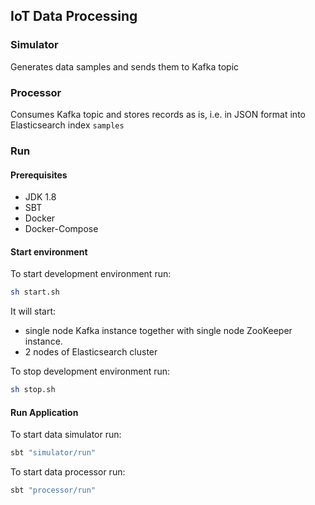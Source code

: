 ## IoT Data Processing

### Simulator

Generates data samples and sends them to Kafka topic

### Processor

Consumes Kafka topic and stores records as is, i.e. in JSON format
into Elasticsearch index `samples`

### Run 

#### Prerequisites

- JDK 1.8
- SBT
- Docker
- Docker-Compose

#### Start environment 

To start development environment run:

```bash
sh start.sh
```

It will start:
 - single node Kafka instance together with single node ZooKeeper instance.
 - 2 nodes of Elasticsearch cluster

To stop development environment run:

```bash
sh stop.sh
```

#### Run Application

To start data simulator run:

```bash
sbt "simulator/run"
```

To start data processor run:

```bash
sbt "processor/run"
```
